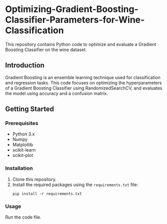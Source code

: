 # Optimizing-Gradient-Boosting-Classifier-Parameters-for-Wine-Classification


This repository contains Python code to optimize and evaluate a Gradient Boosting Classifier on the wine dataset.

## Introduction

Gradient Boosting is an ensemble learning technique used for classification and regression tasks. This code focuses on optimizing the hyperparameters of a Gradient Boosting Classifier using RandomizedSearchCV, and evaluates the model using accuracy and a confusion matrix.

## Getting Started

### Prerequisites

- Python 3.x
- Numpy
- Matplotlib
- scikit-learn
- scikit-plot

### Installation

1. Clone this repository.
2. Install the required packages using the `requirements.txt` file:
    ```
    pip install -r requirements.txt
    ```

### Usage

Run the code file.
